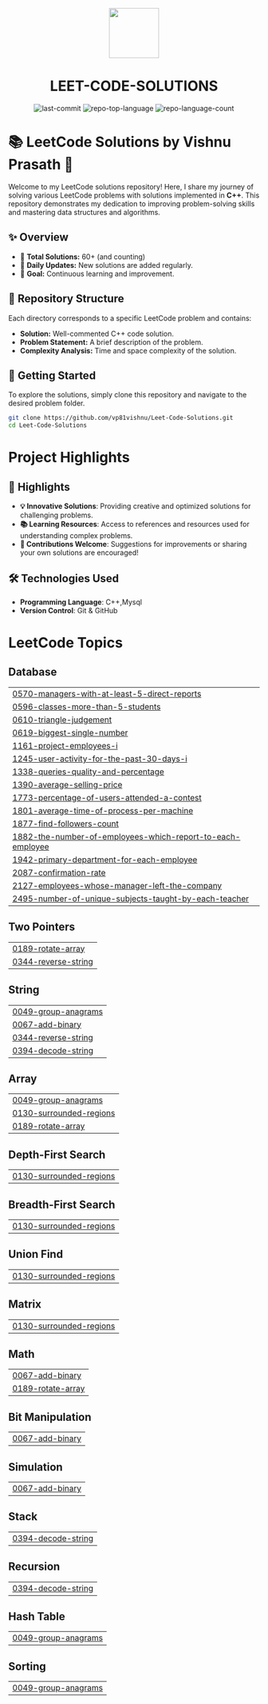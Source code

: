 <p align="center">
  <img src="https://cdn-icons-png.flaticon.com/512/6295/6295417.png" width="100" />
</p>
<p align="center">
    <h1 align="center">LEET-CODE-SOLUTIONS</h1>
</p>
<p align="center">
	<img src="https://img.shields.io/github/last-commit/vp81vishnu/Leet-Code-Solutions?style=flat&logo=git&logoColor=white&color=0080ff" alt="last-commit">
	<img src="https://img.shields.io/github/languages/top/vp81vishnu/Leet-Code-Solutions?style=flat&color=0080ff" alt="repo-top-language">
	<img src="https://img.shields.io/github/languages/count/vp81vishnu/Leet-Code-Solutions?style=flat&color=0080ff" alt="repo-language-count">
<p>

# 📚 LeetCode Solutions by Vishnu Prasath 🚀

Welcome to my LeetCode solutions repository! Here, I share my journey of solving various LeetCode problems with solutions implemented in **C++**. This repository demonstrates my dedication to improving problem-solving skills and mastering data structures and algorithms.

## ✨ Overview

- 🌟 **Total Solutions:** 60+ (and counting)
- 🔄 **Daily Updates:** New solutions are added regularly.
- 🎯 **Goal:** Continuous learning and improvement.

## 📂 Repository Structure

Each directory corresponds to a specific LeetCode problem and contains:

- **Solution:** Well-commented C++ code solution.
- **Problem Statement:** A brief description of the problem.
- **Complexity Analysis:** Time and space complexity of the solution.

## 🚀 Getting Started

To explore the solutions, simply clone this repository and navigate to the desired problem folder.

```bash
git clone https://github.com/vp81vishnu/Leet-Code-Solutions.git
cd Leet-Code-Solutions
```

# Project Highlights

## 🌟 Highlights
- **💡 Innovative Solutions**: Providing creative and optimized solutions for challenging problems.
- **📚 Learning Resources**: Access to references and resources used for understanding complex problems.
- **🤝 Contributions Welcome**: Suggestions for improvements or sharing your own solutions are encouraged!

## 🛠 Technologies Used
- **Programming Language**: C++,Mysql
- **Version Control**: Git & GitHub

<!---LeetCode Topics Start-->
# LeetCode Topics
## Database
|  |
| ------- |
| [0570-managers-with-at-least-5-direct-reports](https://github.com/vp81vishnu/Leet-Code-Solutions/tree/master/0570-managers-with-at-least-5-direct-reports) |
| [0596-classes-more-than-5-students](https://github.com/vp81vishnu/Leet-Code-Solutions/tree/master/0596-classes-more-than-5-students) |
| [0610-triangle-judgement](https://github.com/vp81vishnu/Leet-Code-Solutions/tree/master/0610-triangle-judgement) |
| [0619-biggest-single-number](https://github.com/vp81vishnu/Leet-Code-Solutions/tree/master/0619-biggest-single-number) |
| [1161-project-employees-i](https://github.com/vp81vishnu/Leet-Code-Solutions/tree/master/1161-project-employees-i) |
| [1245-user-activity-for-the-past-30-days-i](https://github.com/vp81vishnu/Leet-Code-Solutions/tree/master/1245-user-activity-for-the-past-30-days-i) |
| [1338-queries-quality-and-percentage](https://github.com/vp81vishnu/Leet-Code-Solutions/tree/master/1338-queries-quality-and-percentage) |
| [1390-average-selling-price](https://github.com/vp81vishnu/Leet-Code-Solutions/tree/master/1390-average-selling-price) |
| [1773-percentage-of-users-attended-a-contest](https://github.com/vp81vishnu/Leet-Code-Solutions/tree/master/1773-percentage-of-users-attended-a-contest) |
| [1801-average-time-of-process-per-machine](https://github.com/vp81vishnu/Leet-Code-Solutions/tree/master/1801-average-time-of-process-per-machine) |
| [1877-find-followers-count](https://github.com/vp81vishnu/Leet-Code-Solutions/tree/master/1877-find-followers-count) |
| [1882-the-number-of-employees-which-report-to-each-employee](https://github.com/vp81vishnu/Leet-Code-Solutions/tree/master/1882-the-number-of-employees-which-report-to-each-employee) |
| [1942-primary-department-for-each-employee](https://github.com/vp81vishnu/Leet-Code-Solutions/tree/master/1942-primary-department-for-each-employee) |
| [2087-confirmation-rate](https://github.com/vp81vishnu/Leet-Code-Solutions/tree/master/2087-confirmation-rate) |
| [2127-employees-whose-manager-left-the-company](https://github.com/vp81vishnu/Leet-Code-Solutions/tree/master/2127-employees-whose-manager-left-the-company) |
| [2495-number-of-unique-subjects-taught-by-each-teacher](https://github.com/vp81vishnu/Leet-Code-Solutions/tree/master/2495-number-of-unique-subjects-taught-by-each-teacher) |
## Two Pointers
|  |
| ------- |
| [0189-rotate-array](https://github.com/vp81vishnu/Leet-Code-Solutions/tree/master/0189-rotate-array) |
| [0344-reverse-string](https://github.com/vp81vishnu/Leet-Code-Solutions/tree/master/0344-reverse-string) |
## String
|  |
| ------- |
| [0049-group-anagrams](https://github.com/vp81vishnu/Leet-Code-Solutions/tree/master/0049-group-anagrams) |
| [0067-add-binary](https://github.com/vp81vishnu/Leet-Code-Solutions/tree/master/0067-add-binary) |
| [0344-reverse-string](https://github.com/vp81vishnu/Leet-Code-Solutions/tree/master/0344-reverse-string) |
| [0394-decode-string](https://github.com/vp81vishnu/Leet-Code-Solutions/tree/master/0394-decode-string) |
## Array
|  |
| ------- |
| [0049-group-anagrams](https://github.com/vp81vishnu/Leet-Code-Solutions/tree/master/0049-group-anagrams) |
| [0130-surrounded-regions](https://github.com/vp81vishnu/Leet-Code-Solutions/tree/master/0130-surrounded-regions) |
| [0189-rotate-array](https://github.com/vp81vishnu/Leet-Code-Solutions/tree/master/0189-rotate-array) |
## Depth-First Search
|  |
| ------- |
| [0130-surrounded-regions](https://github.com/vp81vishnu/Leet-Code-Solutions/tree/master/0130-surrounded-regions) |
## Breadth-First Search
|  |
| ------- |
| [0130-surrounded-regions](https://github.com/vp81vishnu/Leet-Code-Solutions/tree/master/0130-surrounded-regions) |
## Union Find
|  |
| ------- |
| [0130-surrounded-regions](https://github.com/vp81vishnu/Leet-Code-Solutions/tree/master/0130-surrounded-regions) |
## Matrix
|  |
| ------- |
| [0130-surrounded-regions](https://github.com/vp81vishnu/Leet-Code-Solutions/tree/master/0130-surrounded-regions) |
## Math
|  |
| ------- |
| [0067-add-binary](https://github.com/vp81vishnu/Leet-Code-Solutions/tree/master/0067-add-binary) |
| [0189-rotate-array](https://github.com/vp81vishnu/Leet-Code-Solutions/tree/master/0189-rotate-array) |
## Bit Manipulation
|  |
| ------- |
| [0067-add-binary](https://github.com/vp81vishnu/Leet-Code-Solutions/tree/master/0067-add-binary) |
## Simulation
|  |
| ------- |
| [0067-add-binary](https://github.com/vp81vishnu/Leet-Code-Solutions/tree/master/0067-add-binary) |
## Stack
|  |
| ------- |
| [0394-decode-string](https://github.com/vp81vishnu/Leet-Code-Solutions/tree/master/0394-decode-string) |
## Recursion
|  |
| ------- |
| [0394-decode-string](https://github.com/vp81vishnu/Leet-Code-Solutions/tree/master/0394-decode-string) |
## Hash Table
|  |
| ------- |
| [0049-group-anagrams](https://github.com/vp81vishnu/Leet-Code-Solutions/tree/master/0049-group-anagrams) |
## Sorting
|  |
| ------- |
| [0049-group-anagrams](https://github.com/vp81vishnu/Leet-Code-Solutions/tree/master/0049-group-anagrams) |
<!---LeetCode Topics End-->